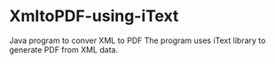 # XmltoPDF-using-iText
Java program to conver XML to PDF
The program uses iText library to generate PDF from XML data.
